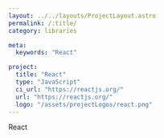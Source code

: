 ```yaml
---
layout: ../../layouts/ProjectLayout.astro
permalink: /:title/
category: libraries

meta:
  keywords: "React"

project:
  title: "React"
  type: "JavaScript"
  ci_url: "https://reactjs.org/"
  url: "https://reactjs.org/"
  logo: "/assets/projectLogos/react.png"
---
```


<p>React</p>

